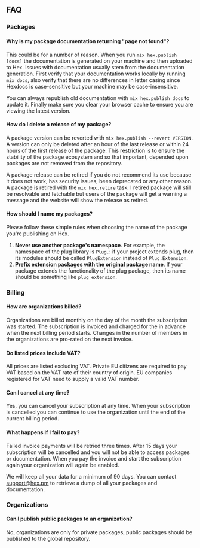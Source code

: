 ## FAQ

### Packages

#### Why is my package documentation returning "page not found"?

This could be for a number of reason. When you run `mix hex.publish [docs]` the documentation is
generated on your machine and then uploaded to Hex. Issues with documentation usually stem from
the documentation generation. First verify that your documentation works locally by running
`mix docs`, also verify that there are no differences in letter casing since Hexdocs is
case-sensitive but your machine may be case-insensitive.

You can always republish old documentation with `mix hex.publish docs` to update it. Finally make
sure you clear your browser cache to ensure you are viewing the latest version.

#### How do I delete a release of my package?

A package version can be reverted with `mix hex.publish --revert VERSION`. A version can only be
deleted after an hour of the last release or within 24 hours of the first release of the package.
This restriction is to ensure the stability of the package ecosystem and so that important,
depended upon packages are not removed from the repository.

A package release can be retired if you do not recommend its use because it does not work, has
security issues, been deprecated or any other reason. A package is retired with the
`mix hex.retire` task. I retired package will still be resolvable and fetchable but users of
the package will get a warning a message and the website will show the release as retired.

#### How should I name my packages?

Please follow these simple rules when choosing the name of the package you're publishing on Hex.

1. **Never use another package's namespace**. For example, the namespace of the plug library is
`Plug.`: if your project extends plug, then its modules should be called `PlugExtension` instead
of `Plug.Extension`.
2. **Prefix extension packages with the original package name**. If your package extends the
functionality of the plug package, then its name should be something like `plug_extension`.

### Billing

#### How are organizations billed?

Organizations are billed monthly on the day of the month the subscription was started. The
subscription is invoiced and charged for the in advance when the next billing period starts.
Changes in the number of members in the organizations are pro-rated on the next invoice.

#### Do listed prices include VAT?

All prices are listed excluding VAT. Private EU citizens are required to pay VAT based on the VAT
rate of their country of origin. EU companies registered for VAT need to supply a valid VAT number.

#### Can I cancel at any time?

Yes, you can cancel your subscription at any time. When your subscription is cancelled you can
continue to use the organization until the end of the current billing period.

#### What happens if I fail to pay?

Failed invoice payments will be retried three times. After 15 days your subscription will be
cancelled and you will not be able to access packages or documentation. When you pay the invoice
and start the subscription again your organization will again be enabled.

We will keep all your data for a minimum of 90 days. You can contact
[support@hex.pm](mailto:support@hex.pm) to retrieve a dump of all your packages and documentation.

### Organizations

#### Can I publish public packages to an organization?

No, organizations are only for private packages, public packages should be published to the global
repository.
